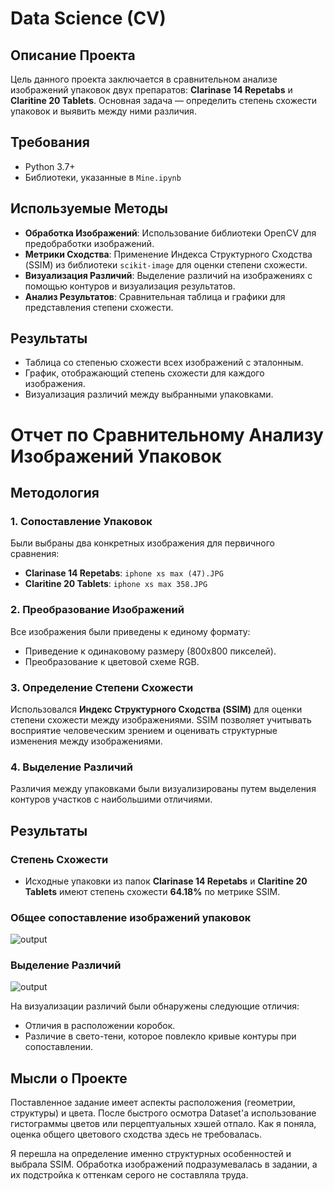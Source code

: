 # Data Science (CV)

## Описание Проекта

Цель данного проекта заключается в сравнительном анализе изображений упаковок двух препаратов: **Clarinase 14 Repetabs** и **Claritine 20 Tablets**. Основная задача — определить степень схожести упаковок и выявить между ними различия.

## Требования

- Python 3.7+
- Библиотеки, указанные в `Mine.ipynb`

## Используемые Методы

- **Обработка Изображений**: Использование библиотеки OpenCV для предобработки изображений.
- **Метрики Сходства**: Применение Индекса Структурного Сходства (SSIM) из библиотеки `scikit-image` для оценки степени схожести.
- **Визуализация Различий**: Выделение различий на изображениях с помощью контуров и визуализация результатов.
- **Анализ Результатов**: Сравнительная таблица и графики для представления степени схожести.

## Результаты

- Таблица со степенью схожести всех изображений с эталонным.
- График, отображающий степень схожести для каждого изображения.
- Визуализация различий между выбранными упаковками.

# Отчет по Сравнительному Анализу Изображений Упаковок

## Методология

### 1. Сопоставление Упаковок

Были выбраны два конкретных изображения для первичного сравнения:
- **Clarinase 14 Repetabs**: `iphone xs max (47).JPG`
- **Claritine 20 Tablets**: `iphone xs max 358.JPG`

### 2. Преобразование Изображений

Все изображения были приведены к единому формату:
- Приведение к одинаковому размеру (800x800 пикселей).
- Преобразование к цветовой схеме RGB.

### 3. Определение Степени Схожести

Использовался **Индекс Структурного Сходства (SSIM)** для оценки степени схожести между изображениями. SSIM позволяет учитывать восприятие человеческим зрением и оценивать структурные изменения между изображениями.

### 4. Выделение Различий

Различия между упаковками были визуализированы путем выделения контуров участков с наибольшими отличиями.

## Результаты

### Степень Схожести

- Исходные упаковки из папок **Clarinase 14 Repetabs** и **Claritine 20 Tablets** имеют степень схожести **64.18%** по метрике SSIM.

### Общее сопоставление изображений упаковок 

![output](https://github.com/user-attachments/assets/9c4848fb-5a0d-46f6-82af-042c69527833)

### Выделение Различий

![output](https://github.com/user-attachments/assets/87e6efaa-bccd-4cc8-b1fa-0c2682f3e0c5)

На визуализации различий были обнаружены следующие отличия:

- Отличия в расположении коробок.
- Различие в свето-тени, которое повлекло кривые контуры при сопоставлении.

## Мысли о Проекте 

Поставленное задание имеет аспекты расположения (геометрии, структуры) и цвета. После быстрого осмотра Dataset'а использование гистограммы цветов или перцептуальных хэшей отпало. Как я поняла, оценка общего цветового сходства здесь не требовалась. 

Я перешла на определение именно структурных особенностей и выбрала SSIM. Обработка изображений подразумевалась в задании, а их подстройка к оттенкам серого не составляла труда. 
